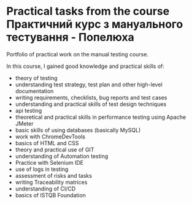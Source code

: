# Practical tasks from the course Практичний курс з мануального тестування - Попелюха
Portfolio of practical work on the manual testing course.

In this course, I gained good knowledge and practical skills of:

- theory of testing
- understanding test strategy, test plan and other high-level documentation
- writing requirements, checklists, bug reports and test cases
- understanding and practical skills of test design techniques
- api testing 
- theoretical and practical skills in performance testing using Apache JMeter
- basic skills of using databases (basically MySQL)
- work with ChromeDevTools
- basics of HTML and CSS
- theory and practical use of GIT
- understanding of Automation testing
- Practice with Selenium IDE
- use of logs in testing
- assessment of risks and tasks
- writing Traceability matrices
- understanding of CI/CD  
- basics of ISTQB Foundation

